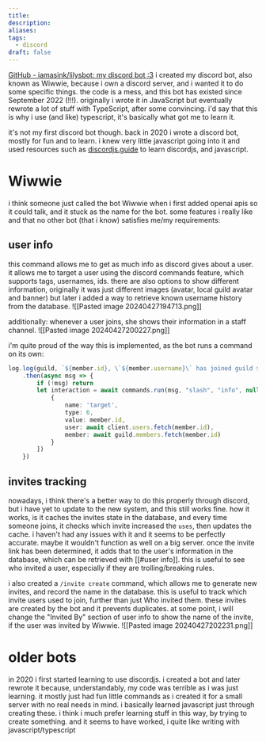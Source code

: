 ```yaml
---
title: 
description: 
aliases: 
tags:
  - discord
draft: false
---
```

[GitHub - iamasink/lilysbot: my discord bot :3](https://github.com/iamasink/lilysbot)
i created my discord bot, also known as Wiwwie, because i own a discord server, and i wanted it to do some specific things. 
the code is a mess, and this bot has existed since September 2022 (!!!). originally i wrote it in JavaScript but eventually rewrote a lot of stuff with TypeScript, after some convincing.
i'd say that this is why i use (and like) typescript, it's basically what got me to learn it.

it's not my first discord bot though. back in 2020 i wrote a discord bot, mostly for fun and to learn. i knew very little javascript going into it and used resources such as [discordjs.guide](https://discordjs.guide) to learn discordjs, and javascript. 


# Wiwwie
i think someone just called the bot Wiwwie when i first added openai apis so it could talk, and it stuck as the name for the bot.
some features i really like and that no other bot (that i know) satisfies me/my requirements:
## user info
this command allows me to get as much info as discord gives about a user. it allows me to target a user using the discord commands feature, which supports tags, usernames, ids. there are also options to show different information, originally it was just different images (avatar, local guild avatar and banner) but later i added a way to retrieve known username history from the database.
![[Pasted image 20240427194713.png]]


additionally: whenever a user joins, she shows their information in a staff channel. 
![[Pasted image 20240427200227.png]]

i'm quite proud of the way this is implemented, as the bot runs a command on its own:
```ts
log.log(guild, `${member.id}, \`${member.username}\` has joined guild ${guild}. They were invited by \`${inviterUser.tag}\` (${inviter.id})`)
	.then(async msg => {
		if (!msg) return
		let interaction = await commands.run(msg, "slash", "info", null, "user", [
			{
				name: 'target',
				type: 6,
				value: member.id,
				user: await client.users.fetch(member.id),
				member: await guild.members.fetch(member.id)
			}
		])
	})
```

## invites tracking
nowadays, i think there's a better way to do this properly through discord, but i have yet to update to the new system, and this still works fine.
how it works, is it caches the invites state in the database, and every time someone joins, it checks which invite increased the `uses`, then updates the cache. i haven't had any issues with it and it seems to be perfectly accurate. maybe it wouldn't function as well on a big server.
once the invite link has been determined, it adds that to the user's information in the database, which can be retrieved with [[#user info]]. this is useful to see who invited a user, especially if they are trolling/breaking rules.

i also created a `/invite create` command, which allows me to generate new invites, and record the name in the database. this is useful to track which invite users used to join, further than just Who invited them. these invites are created by the bot and it prevents duplicates. at some point, i will change the "Invited By" section of user info to show the name of the invite, if the user was invited by Wiwwie.
![[Pasted image 20240427202231.png]]


# older bots
in 2020 i first started learning to use discordjs. i created a bot and later rewrote it because, understandably, my code was terrible as i was just learning. it mostly just had fun little commands as i created it for a small server with no real needs in mind.
i basically learned javascript just through creating these. i think i much prefer learning stuff in this way, by trying to create something. and it seems to have worked, i quite like writing with javascript/typescript